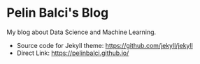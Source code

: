# Pelin Balci's Blog

My blog about Data Science and Machine Learning.

- Source code for Jekyll theme: https://github.com/jekyll/jekyll
- Direct Link: https://pelinbalci.github.io/ 